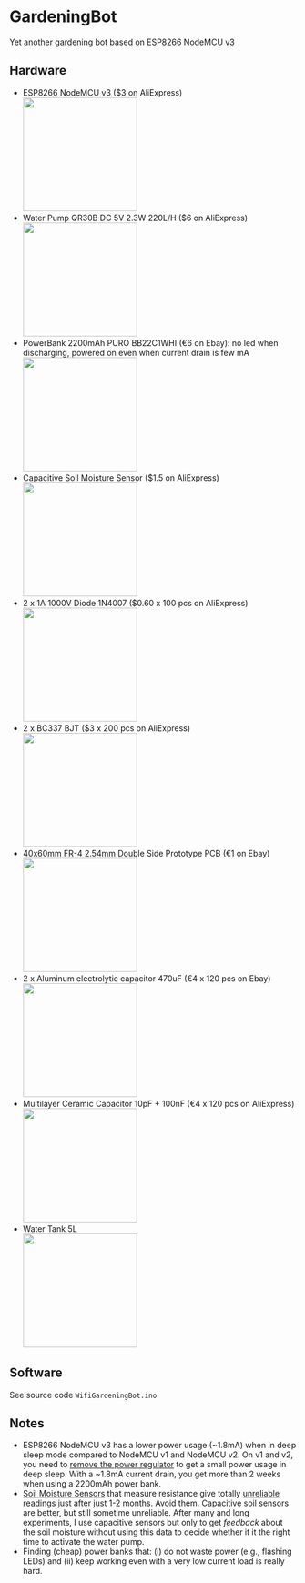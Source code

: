 # GardeningBot
Yet another gardening bot based on ESP8266 NodeMCU v3

## Hardware
* ESP8266 NodeMCU v3 ($3 on AliExpress) <br/><img src="https://github.com/ercoppa/GardeningBot/raw/master/images/esp8266-nodemcu-v3.png" width="200px">
* Water Pump  QR30B DC 5V 2.3W 220L/H ($6 on AliExpress) <br/><img src="https://github.com/ercoppa/GardeningBot/raw/master/images/water-pump.png" width="200px">
* PowerBank 2200mAh PURO BB22C1WHI (€6 on Ebay): no led when discharging, powered on even when current drain is few mA <br/><img src="https://github.com/ercoppa/GardeningBot/raw/master/images/powerbank.png" width="200px">
* Capacitive Soil Moisture Sensor ($1.5 on AliExpress) <br/><img src="https://github.com/ercoppa/GardeningBot/raw/master/images/sensor.png" width="200px">
* 2 x 1A 1000V Diode 1N4007 ($0.60 x 100 pcs on AliExpress) <br/><img src="https://github.com/ercoppa/GardeningBot/raw/master/images/diode.png" width="200px">
* 2 x BC337 BJT ($3 x 200 pcs on AliExpress) <br/><img src="https://github.com/ercoppa/GardeningBot/raw/master/images/bjt.png" width="200px">
* 40x60mm FR-4 2.54mm Double Side Prototype PCB (€1 on Ebay) <br/><img src="https://github.com/ercoppa/GardeningBot/raw/master/images/pcb.png" width="200px">
* 2 x Aluminum electrolytic capacitor 470uF (€4 x 120 pcs on Ebay) <br/><img src="https://github.com/ercoppa/GardeningBot/raw/master/images/cap1.png" width="200px">
* Multilayer Ceramic Capacitor 10pF + 100nF (€4 x 120 pcs on AliExpress) <br/><img src="https://github.com/ercoppa/GardeningBot/raw/master/images/cap2.png" width="200px">
* Water Tank 5L <br/><img src="https://github.com/ercoppa/GardeningBot/raw/master/images/tank.png" width="200px">

## Software
See source code `WifiGardeningBot.ino`

## Notes
* ESP8266 NodeMCU v3 has a lower power usage (~1.8mA) when in deep sleep mode compared to NodeMCU v1 and NodeMCU v2. On v1 and v2, you need to [remove the power regulator](https://tinker.yeoman.com.au/2016/05/29/running-nodemcu-on-a-battery-esp8266-low-power-consumption-revisited/) to get a small power usage in deep sleep. With a ~1.8mA current drain, you get more than 2 weeks when using a 2200mAh power bank.
* [Soil Moisture Sensors](https://www.sparkfun.com/products/13322) that measure resistance give totally [unreliable readings](https://mtlynch.io/greenpithumb/) just after just 1-2 months. Avoid them. Capacitive soil sensors are better, but still sometime unreliable. After many and long experiments, I use capacitive sensors but only to get *feedback* about the soil moisture without using this data to decide whether it it the right time to activate the water pump. 
* Finding (cheap) power banks that: (i) do not waste power (e.g., flashing LEDs) and (ii) keep working even with a very low current load is really hard. 
